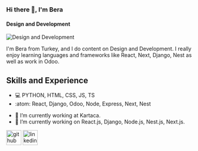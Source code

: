 ### Hi there 👋, I'm Bera
#### Design and Development
![Design and Development](https://i.imgur.com/dSP1SDH.png)

I'm Bera from Turkey, and I do content on Design and Development. I really enjoy learning languages and frameworks like React, Next, Django, Nest as well as work in Odoo.

## Skills and Experience

* 💻 PYTHON, HTML, CSS, JS, TS
* :atom: React, Django, Odoo, Node, Express, Next, Nest
- 🔭 I’m currently working at Kartaca.
- 🌱 I’m currently working on React.js, Django, Node.js, Nest.js, Next.js.


[<img src='https://cdn.jsdelivr.net/npm/simple-icons@3.0.1/icons/github.svg' alt='github' height='40'>](https://github.com/bera96)  [<img src='https://cdn.jsdelivr.net/npm/simple-icons@3.0.1/icons/linkedin.svg' alt='linkedin' height='40'>](https://www.linkedin.com/in/https://www.linkedin.com/in/bera-y%C4%B1lmazyurt-001b5b218//)  

